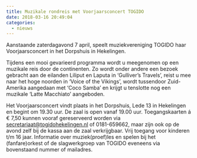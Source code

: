 ```yaml
---
title: Muzikale rondreis met Voorjaarsconcert TOGIDO
date: 2018-03-16 20:49:04
categories:
  - nieuws
---
```

Aanstaande zaterdagavond 7 april, speelt muziekvereniging TOGIDO haar Voorjaarsconcert in het Dorpshuis in Hekelingen.

Tijdens een mooi gevarieerd programma wordt u meegenomen op een muzikale reis door de continenten. Zo wordt onder andere een bezoek gebracht aan de eilanden Liliput en Laputa in ‘Gulliver’s Travels’, reist u mee naar het hoge noorden in ‘Voice of the Vikings’, wordt tussendoor Zuid-Amerika aangedaan met ‘Coco Samba’ en krijgt u tenslotte nog een muzikale ‘Latte Macchiato’ aangeboden. 

Het Voorjaarsconcert vindt plaats in het Dorpshuis, Lede 13 in Hekelingen en begint om 19.30 uur. De zaal is open vanaf 19.00 uur. Toegangskaarten á € 7,50 kunnen vooraf gereserveerd worden via secretariaat@togidohekelingen.nl of 0181-659662, maar zijn ook op de avond zelf bij de kassa aan de zaal verkrijgbaar. Vrij toegang voor kinderen t/m 16 jaar. Informatie over muziek(proef)les en spelen bij het (fanfare)orkest of de slagwerkgroep van TOGIDO eveneens via bovenstaand nummer of mailadres.
